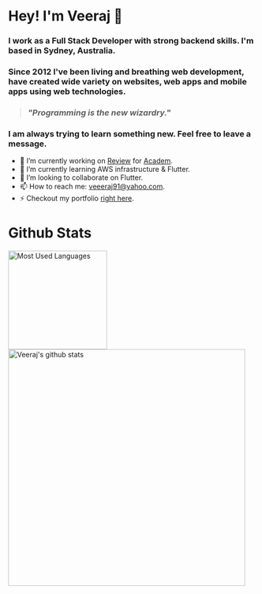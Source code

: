 # Hey! I'm Veeraj 👋 

### I work as a Full Stack Developer with strong backend skills. I'm based in Sydney, Australia.

### Since 2012 I've been living and breathing web development, have created wide variety on websites, web apps and mobile apps using web technologies.

> ### _"Programming is the new wizardry."_

### I am always trying to learn something new. Feel free to leave a message.

- 🔭 I’m currently working on [Review](https://academ.com.au/review/) for [Academ](https://academ.com.au).
- 🌱 I’m currently learning AWS infrastructure & Flutter.
- 👯 I’m looking to collaborate on Flutter.
- 📫 How to reach me: veeeraj91@yahoo.com.
- ⚡ Checkout my portfolio [right here](https://veerajongit.github.io/).


# Github Stats
<a href="#">
<img align="center" src="https://github-readme-stats.vercel.app/api/top-langs/?username=veerajongit" alt="Most Used Languages" width="200px">
</a>
<a href="#">
<img align="center" src="https://github-readme-stats.vercel.app/api?username=veerajongit" alt="Veeraj's github stats" width="480px">
</a>

